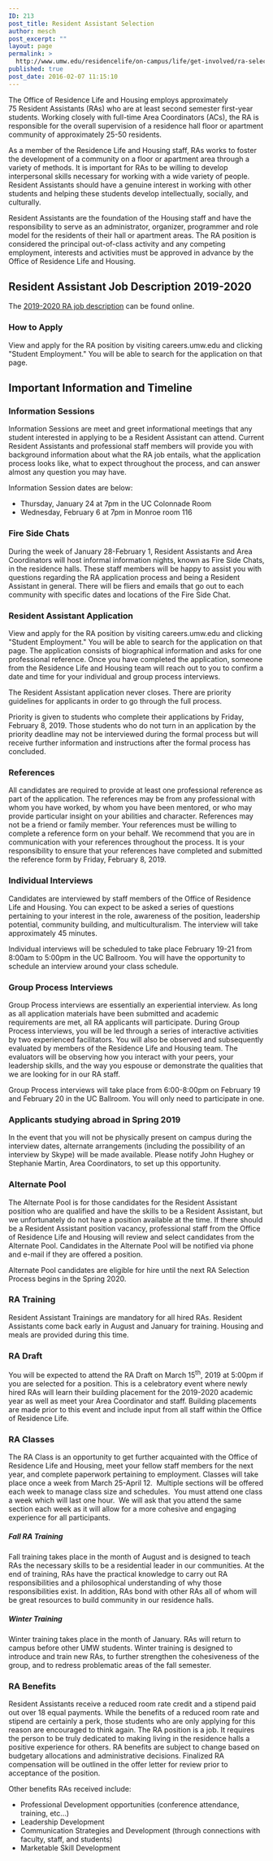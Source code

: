 ```yaml
---
ID: 213
post_title: Resident Assistant Selection
author: mesch
post_excerpt: ""
layout: page
permalink: >
  http://www.umw.edu/residencelife/on-campus/life/get-involved/ra-selection/
published: true
post_date: 2016-02-07 11:15:10
---
```

The Office of Residence Life and Housing employs approximately 75 Resident Assistants (RAs) who are at least second semester first-year students. Working closely with full-time Area Coordinators (ACs), the RA is responsible for the overall supervision of a residence hall floor or apartment community of approximately 25-50 residents.

As a member of the Residence Life and Housing staff, RAs works to foster the development of a community on a floor or apartment area through a variety of methods. It is important for RAs to be willing to develop interpersonal skills necessary for working with a wide variety of people. Resident Assistants should have a genuine interest in working with other students and helping these students develop intellectually, socially, and culturally.

Resident Assistants are the foundation of the Housing staff and have the responsibility to serve as an administrator, organizer, programmer and role model for the residents of their hall or apartment areas. The RA position is considered the principal out-of-class activity and any competing employment, interests and activities must be approved in advance by the Office of Residence Life and Housing.
<h2>Resident Assistant Job Description 2019-2020</h2>
The <a href="http://www.umw.edu/residencelife/wp-content/uploads/sites/30/2018/11/Resident-Assistant-Job-Description-2019-2020.pdf" target="_blank" rel="noopener">2019-2020 RA job description</a> can be found online.
<h3>How to Apply</h3>
View and apply for the RA position by visiting careers.umw.edu and clicking "Student Employment." You will be able to search for the application on that page.
<h2>Important Information and Timeline</h2>
<h3>Information Sessions</h3>
Information Sessions are meet and greet informational meetings that any student interested in applying to be a Resident Assistant can attend. Current Resident Assistants and professional staff members will provide you with background information about what the RA job entails, what the application process looks like, what to expect throughout the process, and can answer almost any question you may have.

Information Session dates are below:
- Thursday, January 24 at 7pm in the UC Colonnade Room
- Wednesday, February 6 at 7pm in Monroe room 116
<h3>Fire Side Chats</h3>
During the week of January 28-February 1, Resident Assistants and Area Coordinators will host informal information nights, known as Fire Side Chats, in the residence halls. These staff members will be happy to assist you with questions regarding the RA application process and being a Resident Assistant in general. There will be fliers and emails that go out to each community with specific dates and locations of the Fire Side Chat.
<h3>Resident Assistant Application</h3>
View and apply for the RA position by visiting careers.umw.edu and clicking "Student Employment." You will be able to search for the application on that page. The application consists of biographical information and asks for one professional reference. Once you have completed the application, someone from the Residence Life and Housing team will reach out to you to confirm a date and time for your individual and group process interviews.

The Resident Assistant application never closes. There are priority guidelines for applicants in order to go through the full process.

Priority is given to students who complete their applications by Friday, February 8, 2019. Those students who do not turn in an application by the priority deadline may not be interviewed during the formal process but will receive further information and instructions after the formal process has concluded.
<h3>References</h3>
All candidates are required to provide at least one professional reference as part of the application. The references may be from any professional with whom you have worked, by whom you have been mentored, or who may provide particular insight on your abilities and character. References may not be a friend or family member. Your references must be willing to complete a reference form on your behalf. We recommend that you are in communication with your references throughout the process. It is your responsibility to ensure that your references have completed and submitted the reference form by Friday, February 8, 2019.
<h3>Individual Interviews</h3>
Candidates are interviewed by staff members of the Office of Residence Life and Housing. You can expect to be asked a series of questions pertaining to your interest in the role, awareness of the position, leadership potential, community building, and multiculturalism. The interview will take approximately 45 minutes.

Individual interviews will be scheduled to take place February 19-21 from 8:00am to 5:00pm in the UC Ballroom. You will have the opportunity to schedule an interview around your class schedule.
<h3>Group Process Interviews</h3>
Group Process interviews are essentially an experiential interview. As long as all application materials have been submitted and academic requirements are met, all RA applicants will participate. During Group Process interviews, you will be led through a series of interactive activities by two experienced facilitators. You will also be observed and subsequently evaluated by members of the Residence Life and Housing team. The evaluators will be observing how you interact with your peers, your leadership skills, and the way you espouse or demonstrate the qualities that we are looking for in our RA staff.

Group Process interviews will take place from 6:00-8:00pm on February 19 and February 20 in the UC Ballroom. You will only need to participate in one.
<h3>Applicants studying abroad in Spring 2019</h3>
In the event that you will not be physically present on campus during the interview dates, alternate arrangements (including the possibility of an interview by Skype) will be made available. Please notify John Hughey or Stephanie Martin, Area Coordinators, to set up this opportunity.
<h3>Alternate Pool</h3>
The Alternate Pool is for those candidates for the Resident Assistant position who are qualified and have the skills to be a Resident Assistant, but we unfortunately do not have a position available at the time. If there should be a Resident Assistant position vacancy, professional staff from the Office of Residence Life and Housing will review and select candidates from the Alternate Pool. Candidates in the Alternate Pool will be notified via phone and e-mail if they are offered a position.

Alternate Pool candidates are eligible for hire until the next RA Selection Process begins in the Spring 2020.
<h3>RA Training<u>
</u></h3>
Resident Assistant Trainings are mandatory for all hired RAs. Resident Assistants come back early in August and January for training. Housing and meals are provided during this time.
<h3>RA Draft</h3>
You will be expected to attend the RA Draft on March 15<sup>th</sup>, 2019 at 5:00pm if you are selected for a position. This is a celebratory event where newly hired RAs will learn their building placement for the 2019-2020 academic year as well as meet your Area Coordinator and staff. Building placements are made prior to this event and include input from all staff within the Office of Residence Life.
<h3>RA Classes</h3>
The RA Class is an opportunity to get further acquainted with the Office of Residence Life and Housing, meet your fellow staff members for the next year, and complete paperwork pertaining to employment. Classes will take place once a week from March 25-April 12.  Multiple sections will be offered each week to manage class size and schedules.  You must attend one class a week which will last one hour.  We will ask that you attend the same section each week as it will allow for a more cohesive and engaging experience for all participants.
<h5>Fall RA Training</h5>
Fall training takes place in the month of August and is designed to teach RAs the necessary skills to be a residential leader in our communities. At the end of training, RAs have the practical knowledge to carry out RA responsibilities and a philosophical understanding of why those responsibilities exist. In addition, RAs bond with other RAs all of whom will be great resources to build community in our residence halls.
<h5>Winter Training</h5>
Winter training takes place in the month of January. RAs will return to campus before other UMW students. Winter training is designed to introduce and train new RAs, to further strengthen the cohesiveness of the group, and to redress problematic areas of the fall semester.
<h3>RA Benefits</h3>
Resident Assistants receive a reduced room rate credit and a stipend paid out over 18 equal payments. While the benefits of a reduced room rate and stipend are certainly a perk, those students who are only applying for this reason are encouraged to think again. The RA position is a job. It requires the person to be truly dedicated to making living in the residence halls a positive experience for others. RA benefits are subject to change based on budgetary allocations and administrative decisions. Finalized RA compensation will be outlined in the offer letter for review prior to acceptance of the position.

Other benefits RAs received include:

- Professional Development opportunities (conference attendance, training, etc…)
- Leadership Development
- Communication Strategies and Development (through connections with faculty, staff, and students)
- Marketable Skill Development